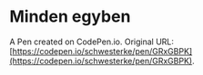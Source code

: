# Minden egyben

A Pen created on CodePen.io. Original URL: [https://codepen.io/schwesterke/pen/GRxGBPK](https://codepen.io/schwesterke/pen/GRxGBPK).

